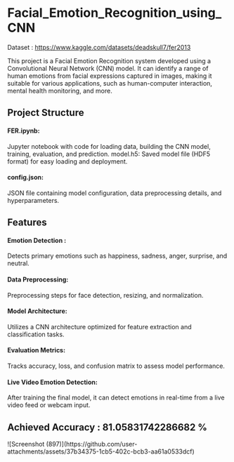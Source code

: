 # Facial_Emotion_Recognition_using_CNN
Dataset : https://www.kaggle.com/datasets/deadskull7/fer2013

This project is a Facial Emotion Recognition system developed using a Convolutional Neural Network (CNN) model. It can identify a range of human emotions from facial expressions captured in images, making it suitable for various applications, such as human-computer interaction, mental health monitoring, and more.

<h2>Project Structure</h2>
<h4>FER.ipynb:</h4>Jupyter notebook with code for loading data, building the CNN model, training, evaluation, and prediction.
model.h5: Saved model file (HDF5 format) for easy loading and deployment.

<h4>config.json:</h4>JSON file containing model configuration, data preprocessing details, and hyperparameters.

<h2>Features</h2>
<h4>Emotion Detection :</h4> Detects primary emotions such as happiness, sadness, anger, surprise, and neutral.
<h4>Data Preprocessing:</h4> Preprocessing steps for face detection, resizing, and normalization.
<h4>Model Architecture:</h4> Utilizes a CNN architecture optimized for feature extraction and classification tasks.
<h4>Evaluation Metrics:</h4> Tracks accuracy, loss, and confusion matrix to assess model performance.
<h4>Live Video Emotion Detection:</h4> After training the final model, it can detect emotions in real-time from a live video feed or webcam input.

<h2>Achieved Accuracy :  81.05831742286682 %</h2>
![Screenshot (897)](https://github.com/user-attachments/assets/37b34375-1cb5-402c-bcb3-aa61a0533dcf)
